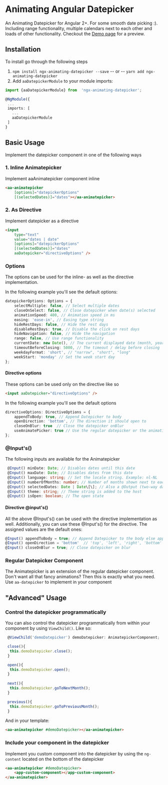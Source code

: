 # Animating Angular Datepicker
An Animating Datepicker for Angular 2+. For some smooth date picking :). Including range functionality, multiple calendars next to each other and loads of other functionality. Checkout the [Demo page](http://zigterman.com/datepicker) for a preview.

## Installation

To install go through the following steps

1.  `npm install ngx-animating-datepicker --save` -- or --
	`yarn add ngx-animating-datepicker`
2. Add `aaDatepickerModule` to your module imports:
```ts
import {aaDatepickerModule} from  'ngx-animating-datepicker';

@NgModule({
 ...
 imports: [
   ...
   aaDatepickerModule
 ]
}
```

## Basic Usage

Implement the datepicker component in one of the following ways

### 1. Inline Animatepicker
Implement aaAnimatepicker component inline

```html
<aa-animatepicker
	[options]="datepickerOptions"
	[(selectedDates)]="dates"></aa-animatepicker>
```
### 2. As Directive
Implement datepicker as a directive
```html
<input  
	type="text"  
	value="dates | date" 
	[options]="datepickerOptions" 
	[(selectedDates)]="dates" 
	aaDatepicker="directiveOptions" />
```
### Options
The options can be used for the inline- as well as the directive implementation.  

In the following example you'll see the default options:

```ts
datepickerOptions: Options = {
	selectMultiple: false, // Select multiple dates
	closeOnSelect: false, // Close datepicker when date(s) selected
	animationSpeed: 400, // Animation speed in ms
	easing: 'ease-in', // Easing type string
	hideRestDays: false, // Hide the rest days
	disableRestDays: true, // Disable the click on rest days
	hideNavigation: false, // Hide the navigation
	range: false, // Use range functionality
	currentDate: new Date(), // Tne current displayed date (month, year)
	timeoutBeforeClosing: 5000, // The timeout / delay before closing
	weekdayFormat: 'short', // "narrow", "short", "long"
	weekStart: 'monday' // Set the week start day
};
```

#### Directive options
These options can be used only on the directive like so

```html
<input aaDatepicker="directiveOptions" />
```
In the following example you'll see the default options
```ts
directiveOptions: DirectiveOptions = {
	appendToBody: true, // Append Datepicker to body
	openDirection: 'bottom', // The direction it should open to
	closeOnBlur: true  // Close the datepicker onBlur
	useAnimatePicker: true // Use the regular datepicker or the animating one
};
```

### @Input's()
The following inputs are available for the Animatepicker

```ts
 @Input() minDate: Date; // Disables dates until this date
 @Input() maxDate: Date; // Disables dates from this date
 @Input() language: string; // Set the locale string. Example: nl-NL
 @Input() numberOfMonths: number; // Number of months shown next to eachother
 @Input() selectedDates: Date | Date\[\]; // Also a @Output (two-way data bindend)
 @Input() theme: string; // Theme string is added to the host
 @Input() isOpen: boolean; // The open state
```

#### Directive @input's()
All the above @Input's() can be used with the directive implementation as well. Additionally, you can use these @Input's() for the directive. The assigned values are the default ones:


```ts
@Input() appendToBody = true; // Append Datepicker to the body else append to directive
@Input() openDirection = 'bottom'  // 'top', 'left', 'right', 'bottom'
@Input() closeOnBlur = true; // Close datepicker on blur
```
### Regular Datepicker Component
The Animatepicker is an extension of the regular datepicker component. Don't want all that fancy animations? Then this is exactly what you need. Use `aa-datepicker` to implement in your component

## "Advanced" Usage

### Control the datepicker programmatically 
You can also control the datepicker programmatically from within your component by using `ViewChild()`. Like so:

```ts
 @ViewChild('demoDatepicker') demoDatepicker: AnimatepickerComponent;

 close(){
  this.demoDatepicker.close();
 }

 open(){
  this.demoDatepicker.open();
 }
 
 next(){
  this.demoDatepicker.goToNextMonth();
 }

 previous(){
  this.demoDatepicker.goToPreviousMonth();
 }
```

And in your template:

```html
<aa-animatepicker #demoDatepicker></aa-animatepicker>
```

### Include your component in the datepicker
Implement you custom component into the datepicker by using the `ng-content` located on the bottom of the datepicker

```html
<aa-animatepicker #demoDatepicker>
    <app-custom-component></app-custom-component>
</aa-animatepicker>
```